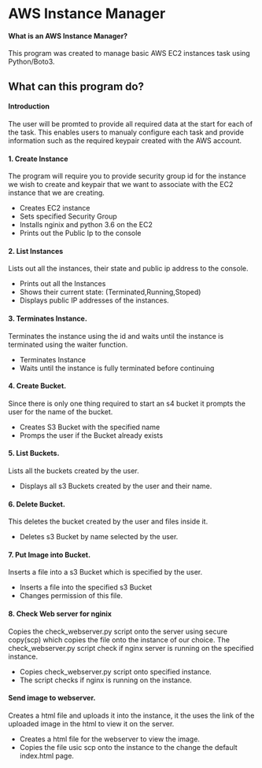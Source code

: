 # AWS Instance Manager

#### What is an AWS Instance Manager?
This program was created to manage basic AWS EC2 instances task using Python/Boto3.

## What can this program do?

#### Introduction
The user will be promted to provide all required data at the start for each of the task.
This enables users to manualy configure each task and provide information such as the required keypair created with the AWS account.

#### 1. Create Instance
The program will require you to provide security group id for the instance we wish to create and keypair that we want to associate with the EC2 instance that we are creating.
* Creates EC2 instance
* Sets specified Security Group
* Installs nginix and python 3.6 on the EC2
* Prints out the Public Ip to the console

#### 2. List Instances
Lists out all the instances, their state and public ip address to the console.
* Prints out all the Instances
* Shows their current state: (Terminated,Running,Stoped)
* Displays public IP addresses of the instances.

#### 3. Terminates Instance.
Terminates the instance using the id and waits until the instance is terminated using the waiter function. 
* Terminates Instance
* Waits until the instance is fully terminated before continuing 

#### 4. Create Bucket.
Since there is only one thing required to start an s4 bucket it prompts the user for the name of the bucket.
* Creates S3 Bucket with the specified name
* Promps the user if the Bucket already exists

#### 5. List Buckets.
Lists all the buckets created by the user.
* Displays all s3 Buckets created by the user and their name.

#### 6. Delete Bucket.
This deletes the bucket created by the user and files inside it.
* Deletes s3 Bucket by name selected by the user.

#### 7. Put Image into Bucket.
Inserts a file into a s3 Bucket which is specified by the user.
* Inserts a file into the specified s3 Bucket
* Changes permission of this file.

#### 8. Check Web server for nginix
Copies the check_webserver.py script onto the server using secure copy(scp) which copies the file onto the instance of our choice. The check_webserver.py script check if nginx server is running on the specified instance.
* Copies check_webserver.py script onto specified instance.
* The script checks if nginx is running on the instance.

#### Send image to webserver.
Creates a html file and uploads it into the instance, it the uses the link of the uploaded image in the html to view it on the server. 
* Creates a html file for the webserver to view the image.
* Copies the file usic scp onto the instance to the change the default index.html page.






